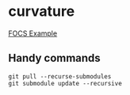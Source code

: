 # curvature

[FOCS Example](http://arxiv.org/abs/1406.0242v2)

## Handy commands

    git pull --recurse-submodules
    git submodule update --recursive
